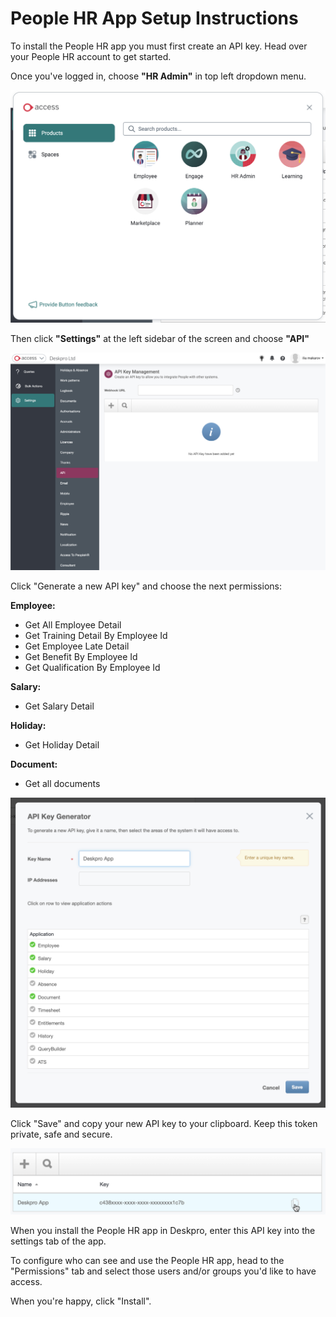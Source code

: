 People HR App Setup Instructions
===

To install the People HR app you must first create an API key. Head over your People HR account to get started.

Once you've logged in, choose __"HR Admin"__ in top left dropdown menu.

[![](/docs/assets/setup/people-hr-setup-01.png)](/docs/assets/setup/people-hr-setup-01.png)

Then click __"Settings"__ at the left sidebar of the screen and choose __"API"__

[![](/docs/assets/setup/people-hr-setup-02.png)](/docs/assets/setup/people-hr-setup-02.png)

Click "Generate a new API key" and choose the next permissions:

__Employee:__
* Get All Employee Detail
* Get Training Detail By Employee Id
* Get Employee Late Detail
* Get Benefit By Employee Id
* Get Qualification By Employee Id

__Salary:__
* Get Salary Detail

__Holiday:__
* Get Holiday Detail

__Document:__
* Get all documents

[![](/docs/assets/setup/people-hr-setup-03.png)](/docs/assets/setup/people-hr-setup-03.png)

Click "Save" and copy your new API key to your clipboard. Keep this token private, safe and secure.

[![](/docs/assets/setup/people-hr-setup-04.png)](/docs/assets/setup/people-hr-setup-04.png)

When you install the People HR app in Deskpro, enter this API key into the settings tab of the app.

To configure who can see and use the People HR app, head to the "Permissions" tab and select those users and/or groups you'd like to have access.

When you're happy, click "Install".
